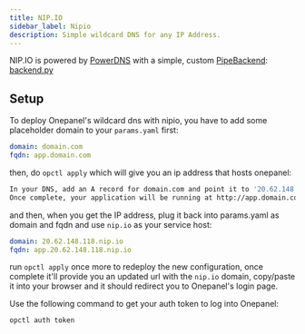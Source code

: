 ```yaml
---
title: NIP.IO
sidebar_label: Nipio
description: Simple wildcard DNS for any IP Address.
---
```


NIP.IO is powered by [PowerDNS](https://powerdns.com/) with a simple, custom [PipeBackend](https://doc.powerdns.com/authoritative/backends/pipe.html): [backend.py](https://github.com/exentriquesolutions/nip.io/blob/master/nipio/backend.py)

## Setup
To deploy Onepanel's wildcard dns with nipio, you have to add some placeholder domain to your `params.yaml` first:
```yaml
domain: domain.com
fqdn: app.domain.com
```
then, do `opctl apply` which will give you an ip address that hosts onepanel:
```bash
In your DNS, add an A record for domain.com and point it to '20.62.148.118'
Once complete, your application will be running at http://app.domain.com
```

and then, when you get the IP address, plug it back into params.yaml as domain and fqdn and use `nip.io` as  your service host:
```yaml
domain: 20.62.148.118.nip.io
fqdn: app.20.62.148.118.nip.io
```

run `opctl apply` once more to redeploy the new configuration, once complete it'll provide you an updated url with the `nip.io` domain, copy/paste it into your browser and it should redirect you to Onepanel's login page.

Use the following command to get your auth token to log into Onepanel:
```bash
opctl auth token
```